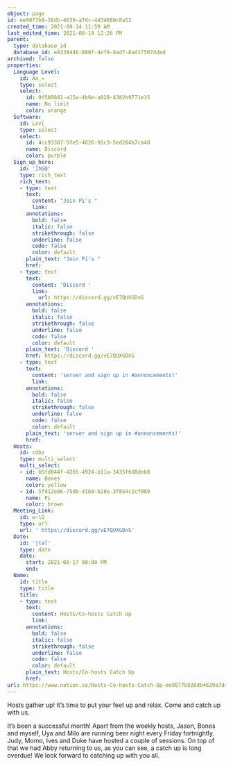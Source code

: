 ```yaml
---
object: page
id: ee9077b9-26db-4639-a7dc-4434880c8a52
created_time: 2021-08-14 11:59 AM
last_edited_time: 2021-08-14 12:26 PM
parent:
  type: database_id
  database_id: e9339446-880f-4ef0-8ad7-8ad1f507dded
archived: false
properties:
  Language Level:
    id: Aa_=
    type: select
    select:
      id: 9f580841-a15a-4b6e-a028-4382b9771e15
      name: No limit
      color: orange
  Software:
    id: Lov[
    type: select
    select:
      id: 4cc93307-5fe5-4626-91c3-5ed284b7ca4d
      name: Discord
      color: purple
  Sign_up_here:
    id: ']hGQ'
    type: rich_text
    rich_text:
    - type: text
      text:
        content: "Join Pi's "
        link: 
      annotations:
        bold: false
        italic: false
        strikethrough: false
        underline: false
        code: false
        color: default
      plain_text: "Join Pi's "
      href: 
    - type: text
      text:
        content: 'Discord '
        link:
          url: https://discord.gg/vE7QUXGDnS
      annotations:
        bold: false
        italic: false
        strikethrough: false
        underline: false
        code: false
        color: default
      plain_text: 'Discord '
      href: https://discord.gg/vE7QUXGDnS
    - type: text
      text:
        content: 'server and sign up in #annoncements!'
        link: 
      annotations:
        bold: false
        italic: false
        strikethrough: false
        underline: false
        code: false
        color: default
      plain_text: 'server and sign up in #annoncements!'
      href: 
  Hosts:
    id: cdbz
    type: multi_select
    multi_select:
    - id: b5fd044f-4265-4924-b11a-3435f6d8deb8
      name: Bones
      color: yellow
    - id: 5fd12e96-75db-41b9-b28e-3f854c2cf009
      name: Pi
      color: brown
  Meeting_Link:
    id: w~\Q
    type: url
    url: ' https://discord.gg/vE7QUXGDnS'
  Date:
    id: '|tal'
    type: date
    date:
      start: 2021-08-17 08:00 PM
      end: 
  Name:
    id: title
    type: title
    title:
    - type: text
      text:
        content: Hosts/Co-hosts Catch Up
        link: 
      annotations:
        bold: false
        italic: false
        strikethrough: false
        underline: false
        code: false
        color: default
      plain_text: Hosts/Co-hosts Catch Up
      href: 
url: https://www.notion.so/Hosts-Co-hosts-Catch-Up-ee9077b926db4639a7dc4434880c8a52
---
```








Hosts gather up! It’s time to put your feet up and relax. Come and catch up with us.

It’s been a successful month! Apart from the weekly hosts, Jason, Bones and myself, Uya and Milo are running beer night every Friday fortnightly. Judy, Momo, Ives and Duke have hosted a couple of sessions. On top of that we had Abby returning to us, as you can see, a catch up is long overdue! We look forward to catching up with you all.

















